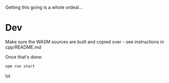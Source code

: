 Getting this going is a whole ordeal...

# Dev

Make sure the WASM sources are built and copied over - see instructions in cpp/README.md

Once that's done:

```bash
npm run start
```

lol
